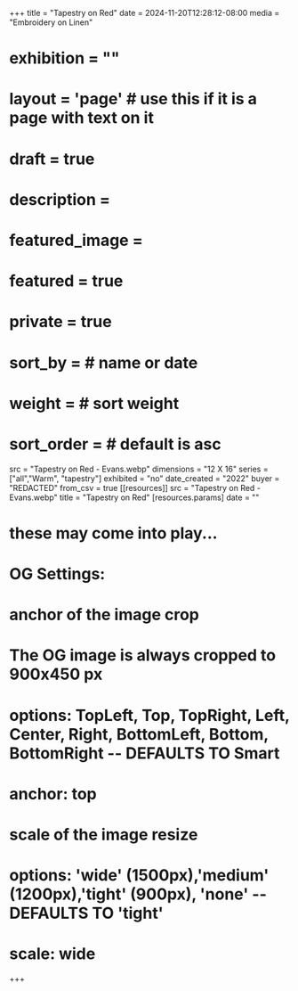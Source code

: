 +++
title = "Tapestry on Red"
date = 2024-11-20T12:28:12-08:00
media = "Embroidery on Linen"
# exhibition = ""
# layout = 'page' # use this if it is a page with text on it
# draft = true
# description = 
# featured_image = 
# featured = true
# private = true
# sort_by = # name or date
# weight = # sort weight
# sort_order = # default is asc
src = "Tapestry on Red - Evans.webp"
dimensions = "12 X 16"
  series = ["all","Warm", "tapestry"]
  exhibited = "no"
date_created = "2022"
buyer = "REDACTED"
from_csv = true
[[resources]]
  src = "Tapestry on Red - Evans.webp"
  title = "Tapestry on Red"
  [resources.params]
  date = ""

# these may come into play...
# OG Settings:
# anchor of the image crop 
#   The OG image is always cropped to 900x450 px
#   options: TopLeft, Top, TopRight, Left, Center, Right, BottomLeft, Bottom, BottomRight -- DEFAULTS TO Smart
# anchor: top
# scale of the image resize 
#   options: 'wide' (1500px),'medium' (1200px),'tight' (900px), 'none' -- DEFAULTS TO 'tight'
# scale: wide 
+++